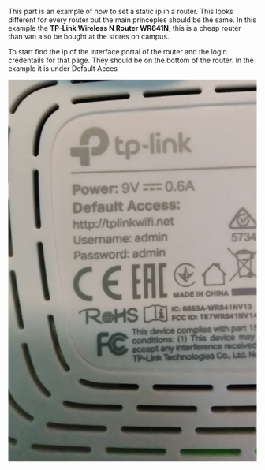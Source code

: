 This part is an example of how to set a static ip in a router. This looks different for every router but the main princeples should be the same.
In this example the **TP-Link Wireless N Router WR841N**, this is a cheap router than van also be bought at the stores on campus.

To start find the ip of the interface portal of the router and the login credentails for that page. They should be on the bottom of the router.
In the example it is under Default Acces

![Login credentials](https://github.com/utwente-interaction-lab/MQTT-Communication/blob/main/Images%20Tutorial/underSideRouter.jpg)
